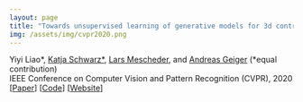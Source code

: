 ```yaml
---
layout: page
title: "Towards unsupervised learning of generative models for 3d controllable image synthesis"
img: /assets/img/cvpr2020.png
---
```

Yiyi Liao\*, [Katja Schwarz\*](https://avg.is.tuebingen.mpg.de/person/kaschwarz), [Lars Mescheder](https://avg.is.tuebingen.mpg.de/person/lmescheder), and [Andreas Geiger](https://avg.is.tuebingen.mpg.de/person/ageiger) (\*equal contribution)
<br/>
IEEE Conference on Computer Vision and Pattern Recognition (CVPR), 2020
<br/>
[[Paper](https://openaccess.thecvf.com/content_CVPR_2020/papers/Liao_Towards_Unsupervised_Learning_of_Generative_Models_for_3D_Controllable_Image_CVPR_2020_paper.pdf)]
[[Code](https://github.com/autonomousvision/controllable_image_synthesis)]
[[Website](https://avg.is.tuebingen.mpg.de/publications/liao2020cvpr)]
